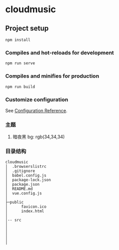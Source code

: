 # cloudmusic

## Project setup
```
npm install
```

### Compiles and hot-reloads for development
```
npm run serve
```

### Compiles and minifies for production
```
npm run build
```

### Customize configuration
See [Configuration Reference](https://cli.vuejs.org/config/).


### 主题

1. 暗夜黑
	bg: rgb(34,34,34)

### 目录结构

```
cloudmusic
│  .browserslistrc
│  .gitignore
│  babel.config.js
│  package-lock.json
│  package.json
│  README.md
│  vue.config.js
│
├─public
│      favicon.ico
│      index.html
│
│-- src
│
│
│
│
│



```